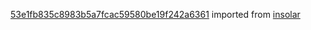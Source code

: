 [53e1fb835c8983b5a7fcac59580be19f242a6361](https://github.com/insolar/insolar/commit/53e1fb835c8983b5a7fcac59580be19f242a6361) imported from [insolar](https://github.com/insolar/insolar)

